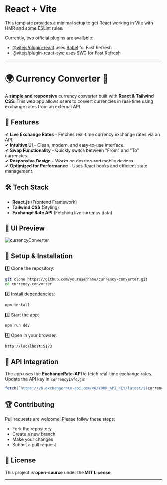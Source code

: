 # React + Vite

This template provides a minimal setup to get React working in Vite with HMR and some ESLint rules.

Currently, two official plugins are available:

- [@vitejs/plugin-react](https://github.com/vitejs/vite-plugin-react/blob/main/packages/plugin-react/README.md) uses [Babel](https://babeljs.io/) for Fast Refresh
- [@vitejs/plugin-react-swc](https://github.com/vitejs/vite-plugin-react-swc) uses [SWC](https://swc.rs/) for Fast Refresh


---

# 🌍 Currency Converter 💱  

A **simple and responsive** currency converter built with **React & Tailwind CSS**. This web app allows users to convert currencies in real-time using exchange rates from an external API.  

## 🚀 Features  
✔ **Live Exchange Rates** - Fetches real-time currency exchange rates via an API.  
✔ **Intuitive UI** - Clean, modern, and easy-to-use interface.  
✔ **Swap Functionality** - Quickly switch between "From" and "To" currencies.  
✔ **Responsive Design** - Works on desktop and mobile devices.  
✔ **Optimized for Performance** - Uses React hooks and efficient state management.  

## 🛠 Tech Stack  
- **React.js** (Frontend Framework)  
- **Tailwind CSS** (Styling)  
- **Exchange Rate API** (Fetching live currency data)  

## 📸 UI Preview  

![currencyConverter](https://github.com/user-attachments/assets/c1b17bc5-09be-4d4d-9c91-85b058de6ded)


## 🔧 Setup & Installation  
1️⃣ Clone the repository:  
```sh
git clone https://github.com/yourusername/currency-converter.git
cd currency-converter
```
2️⃣ Install dependencies:  
```sh
npm install
```
3️⃣ Start the app:  
```sh
npm run dev
```
4️⃣ Open in your browser:  
```sh
http://localhost:5173
```

## 🔗 API Integration  
The app uses the **ExchangeRate-API** to fetch real-time exchange rates. Update the API key in `currencyInfo.js`:  
```js
fetch(`https://v6.exchangerate-api.com/v6/YOUR_API_KEY/latest/${currency}`)
```

## 🏆 Contributing  
Pull requests are welcome! Please follow these steps:  
- Fork the repository  
- Create a new branch  
- Make your changes  
- Submit a pull request  

## 📜 License  
This project is **open-source** under the **MIT License**.  

---

